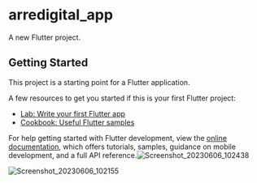 # arredigital_app

A new Flutter project.

## Getting Started

This project is a starting point for a Flutter application.

A few resources to get you started if this is your first Flutter project:

- [Lab: Write your first Flutter app](https://docs.flutter.dev/get-started/codelab)
- [Cookbook: Useful Flutter samples](https://docs.flutter.dev/cookbook)

For help getting started with Flutter development, view the
[online documentation](https://docs.flutter.dev/), which offers tutorials,
samples, guidance on mobile development, and a full API reference.![Screenshot_20230606_102438](https://github.com/imnitink/arredigital_app/assets/37016505/d1e8571f-338f-44ae-94a5-72728de8adca)

![Screenshot_20230606_102155](https://github.com/imnitink/arredigital_app/assets/37016505/cd95406f-b529-489e-870e-ac262fe1afb7)
